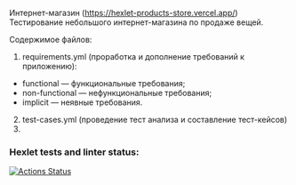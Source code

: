 Интернет-магазин (https://hexlet-products-store.vercel.app/)
Тестирование небольшого интернет-магазина по продаже вещей.

Содержимое файлов:

1) requirements.yml (проработка и дополнение требований к приложению):
* functional — функциональные требования;
* non-functional — нефункциональные требования;
* implicit — неявные требования.
2) test-cases.yml (проведение тест анализа и составление тест-кейсов)
3)

### Hexlet tests and linter status:
[![Actions Status](https://github.com/ValeriaStroeva/qa-engineer-project-84/workflows/hexlet-check/badge.svg)](https://github.com/ValeriaStroeva/qa-engineer-project-84/actions)
